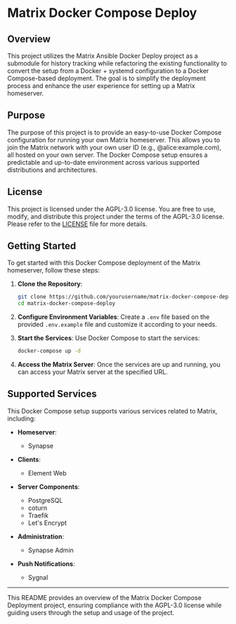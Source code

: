 # Matrix Docker Compose Deploy

## Overview

This project utilizes the Matrix Ansible Docker Deploy project as a submodule for history tracking while refactoring the existing functionality to convert the setup from a Docker + systemd configuration to a Docker Compose-based deployment. The goal is to simplify the deployment process and enhance the user experience for setting up a Matrix homeserver.

## Purpose

The purpose of this project is to provide an easy-to-use Docker Compose configuration for running your own Matrix homeserver. This allows you to join the Matrix network with your own user ID (e.g., @alice:example.com), all hosted on your own server. The Docker Compose setup ensures a predictable and up-to-date environment across various supported distributions and architectures.

## License

This project is licensed under the AGPL-3.0 license. You are free to use, modify, and distribute this project under the terms of the AGPL-3.0 license. Please refer to the [LICENSE](LICENSE) file for more details.

## Getting Started

To get started with this Docker Compose deployment of the Matrix homeserver, follow these steps:

1. **Clone the Repository**: 
   ```bash
   git clone https://github.com/yourusername/matrix-docker-compose-deploy.git
   cd matrix-docker-compose-deploy
   ```

2. **Configure Environment Variables**: 
   Create a `.env` file based on the provided `.env.example` file and customize it according to your needs.

3. **Start the Services**: 
   Use Docker Compose to start the services:
   ```bash
   docker-compose up -d
   ```

4. **Access the Matrix Server**: 
   Once the services are up and running, you can access your Matrix server at the specified URL.

## Supported Services

This Docker Compose setup supports various services related to Matrix, including:

- **Homeserver**: 
  - Synapse

- **Clients**: 
  - Element Web

- **Server Components**: 
  - PostgreSQL
  - coturn
  - Traefik
  - Let's Encrypt

- **Administration**:
  - Synapse Admin

- **Push Notifications**:
  - Sygnal

---

This README provides an overview of the Matrix Docker Compose Deployment project, ensuring compliance with the AGPL-3.0 license while guiding users through the setup and usage of the project.